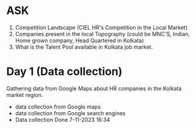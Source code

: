 # ASK
1. Competition Landscape (CIEL HR's Competition in the Local Market)
2. Companies present in the local Topography (could be MNC'S, Indian, Home grown company, Head Quartered in Kolkata)
3. What is the Talent Pool available in Kolkata job market.


# Day 1 (Data collection)
Gathering data from Google Maps about HR companies in the Kolkata market region.
* data collection from Google maps
* data collection from Google search engines
* Data collection Done 7-11-2023 16:34 
